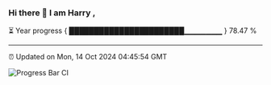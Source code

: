 ### Hi there 👋 I am Harry , 

⏳ Year progress { ███████████████████████▁▁▁▁▁▁▁ } 78.47 %

---

⏰ Updated on Mon, 14 Oct 2024 04:45:54 GMT

![Progress Bar CI](https://github.com/duykhang68/duykhang68/workflows/Progress%20Bar%20CI/badge.svg)
